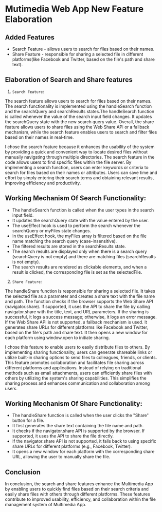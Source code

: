 # Mutimedia Web App New Feature Elaboration

## Added Features

- Search Feature - allows users to search for files based on their names. 
- Share Feature - responsible for sharing a selected file in different platforms(like Facebook and Twitter, based on the file's path and share text).


## Elaboration of Search and Share features

1. `Search Feature`:

The search feature allows users to search for files based on their names. The search functionality is implemented using the handleSearch function and the searchQuery and searchResults states.The handleSearch function is called whenever the value of the search input field changes. It updates the searchQuery state with the new search query value.
Overall, the share feature allows users to share files using the Web Share API or a fallback mechanism, while the search feature enables users to search and filter files based on their names in real-time.

I chose the search feature because it enhances the usability of the system by providing a quick and convenient way to locate desired files without manually navigating through multiple directories. The search feature in the code allows users to find specific files within the file server. By implementing a search function, users can enter keywords or criteria to search for files based on their names or attributes. Users can save time and effort by simply entering their search terms and obtaining relevant results, improving efficiency and productivity.

## Working Mechanism Of Search Functionality:
- The handleSearch function is called when the user types in the search input field.
- It updates the searchQuery state with the value entered by the user.
- The useEffect hook is used to perform the search whenever the searchQuery or myFiles state changes.
- In the useEffect hook, the myFiles array is filtered based on the file name matching the search query (case-insensitive).
- The filtered results are stored in the searchResults state.
- The search results are displayed only when there is a search query (searchQuery is not empty) and there are matching files (searchResults is not empty).
- The search results are rendered as clickable elements, and when a result is clicked, the corresponding file is set as the selectedFile.

2. `Share Feature`:

The handleShare function is responsible for sharing a selected file. It takes the selected file as a parameter and creates a share text with the file name and path.
The function checks if the browser supports the Web Share API (navigator.share). If supported, it uses the API to share the file by calling navigator.share with the title, text, and URL parameters. If the sharing is successful, it logs a success message; otherwise, it logs an error message.
If the Web Share API is not supported, a fallback mechanism is used. It generates share URLs for different platforms like Facebook and Twitter, based on the file's path and share text. It then opens a new window for each platform using window.open to initiate sharing.

I chose this feature to enable users to easily distribute files to others. By implementing sharing functionality, users can generate shareable links or utilize built-in sharing options to send files to colleagues, friends, or clients. This feature promotes collaboration and facilitates file sharing across different platforms and applications. Instead of relying on traditional methods such as email attachments, users can efficiently share files with others by utilizing the system's sharing capabilities. This simplifies the sharing process and enhances communication and collaboration among users.

## Working Mechanism Of Share Functionality:
- The handleShare function is called when the user clicks the "Share" button for a file.
- It first generates the share text containing the file name and path.
- It checks if the navigator.share API is supported by the browser. If supported, it uses the API to share the file directly.
- If the navigator.share API is not supported, it falls back to using specific share URLs for different platforms (e.g., Facebook, Twitter).
- It opens a new window for each platform with the corresponding share URL, allowing the user to manually share the file.

## Conclusion
In conclusion, the search and share features enhance the Multimedia App by enabling users to quickly find files based on their search criteria and easily share files with others through different platforms. These features contribute to improved usability, efficiency, and collaboration within the file management system of Multimedia App.
